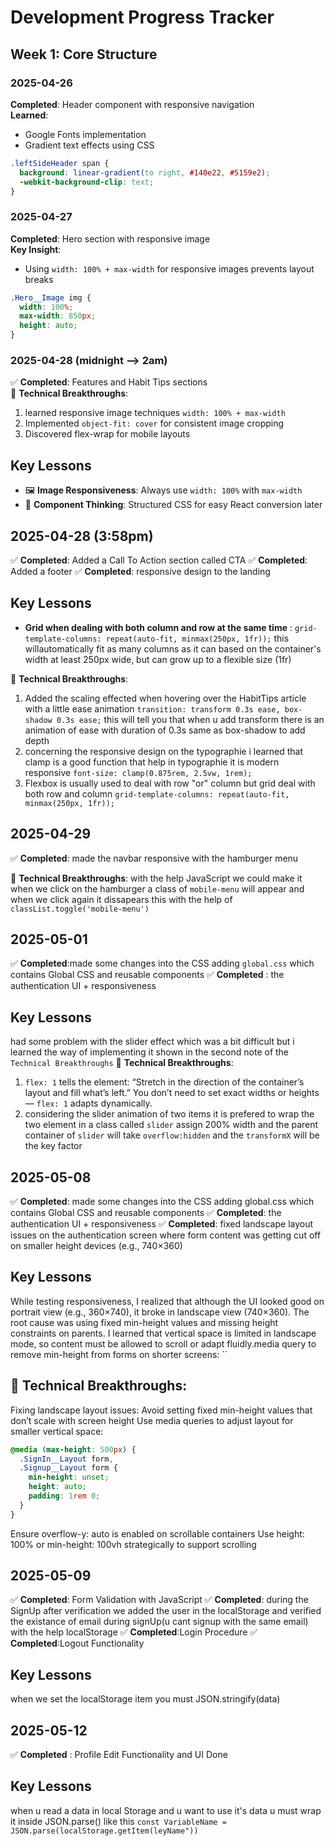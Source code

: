 # Development Progress Tracker

## Week 1: Core Structure
### 2025-04-26
 **Completed**: Header component with responsive navigation  
 **Learned**: 
- Google Fonts implementation
- Gradient text effects using CSS
```css
.leftSideHeader span {
  background: linear-gradient(to right, #140e22, #5159e2);
  -webkit-background-clip: text;
}
```

### 2025-04-27
 **Completed**: Hero section with responsive image  
**Key Insight**: 
- Using `width: 100% + max-width` for responsive images prevents layout breaks
```css
.Hero__Image img {
  width: 100%;
  max-width: 850px;
  height: auto;
}
```

### 2025-04-28 (midnight --> 2am)
✅ **Completed**: Features and Habit Tips sections  
🔧 **Technical Breakthroughs**:
1. learned responsive image techniques `width: 100% + max-width`
2. Implemented `object-fit: cover` for consistent image cropping
3. Discovered flex-wrap for mobile layouts

## Key Lessons
- 🖼️ **Image Responsiveness**: Always use `width: 100%` with `max-width`
- 🧩 **Component Thinking**: Structured CSS for easy React conversion later

## 2025-04-28 (3:58pm)
✅ **Completed**: Added a Call To Action section called CTA
✅ **Completed**: Added a footer
✅ **Completed**: responsive design to the landing 

## Key Lessons
- **Grid when dealing with both column and row at the same time** : `grid-template-columns: repeat(auto-fit, minmax(250px, 1fr));` this willautomatically fit as many columns as it can based on the container's width at least 250px wide, but can grow up to a flexible size (1fr) 


🔧 **Technical Breakthroughs**:
1. Added the scaling effected when hovering over the HabitTips article with a little ease animation `transition: transform 0.3s ease, box-shadow 0.3s ease;` this will tell you that when u add transform there is an animation of ease with duration of 0.3s same as box-shadow to add depth
2. concerning the responsive design on the typographie i learned that clamp is a good function that help in typographie it is modern responsive `font-size: clamp(0.875rem, 2.5vw, 1rem);`
3. Flexbox is usually used to deal with row "or" column but grid deal with both row and column `grid-template-columns: repeat(auto-fit, minmax(250px, 1fr));`

## 2025-04-29 
✅ **Completed**: made the navbar responsive with the hamburger menu

🔧 **Technical Breakthroughs**:
with the help JavaScript we could make it when we click on the hamburger a class of `mobile-menu` will appear and when we click again it dissapears this with the help of `classList.toggle('mobile-menu')`

## 2025-05-01
✅ **Completed**:made some changes into the CSS adding `global.css` which contains Global CSS and reusable components
✅ **Completed** : the authentication UI + responsiveness

## Key Lessons 
had some problem with the slider effect which was a bit difficult but i learned the way of implementing it shown in the second note of the `Technical Breakthroughs`
🔧 **Technical Breakthroughs**:
1. `flex: 1` tells the element: “Stretch in the direction of the container’s layout and fill what’s left.” You don’t need to set exact widths or heights — `flex: 1` adapts dynamically.
2. considering the slider animation of two items it is prefered to wrap the two element in a class called `slider` assign 200% width and the parent container of `slider` will take `overflow:hidden` and the `transformX` will be the key factor

## 2025-05-08

✅ **Completed**: made some changes into the CSS adding global.css which contains Global CSS and reusable components
✅ **Completed**: the authentication UI + responsiveness
✅ **Completed**: fixed landscape layout issues on the authentication screen where form content was getting cut off on smaller height devices (e.g., 740×360)

## Key Lessons
While testing responsiveness, I realized that although the UI looked good on portrait view (e.g., 360×740), it broke in landscape view (740×360). The root cause was using fixed min-height values and missing height constraints on parents. I learned that vertical space is limited in landscape mode, so content must be allowed to scroll or adapt fluidly.media query to remove min-height from forms on shorter screens:
``
## 🔧 Technical Breakthroughs:
Fixing landscape layout issues:
Avoid setting fixed min-height values that don’t scale with screen height
Use media queries to adjust layout for smaller vertical space:
```css
@media (max-height: 500px) {
  .SignIn__Layout form,
  .Signup__Layout form {
    min-height: unset;
    height: auto;
    padding: 1rem 0;
  }
}
```
Ensure overflow-y: auto is enabled on scrollable containers
Use height: 100% or min-height: 100vh strategically to support scrolling

## 2025-05-09

✅ **Completed**: Form Validation with JavaScript
✅ **Completed**: during the SignUp after verification we added the user in the localStorage and verified the existance of email during signUp(u cant signup with the same email) with the help localStorage
✅ **Completed**:Login Procedure
✅ **Completed**:Logout Functionality
## Key Lessons
when we set the localStorage item you must JSON.stringify(data)
## 2025-05-12
✅ **Completed** : Profile Edit Functionality and UI Done
## Key Lessons
when u read a data in local Storage and u want to use it's data u must wrap it inside JSON.parse() like this 
`const VariableName = JSON.parse(localStorage.getItem(leyName"))`